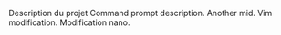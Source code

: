 Description du projet
Command prompt description. Another mid.
Vim modification.
Modification nano.
